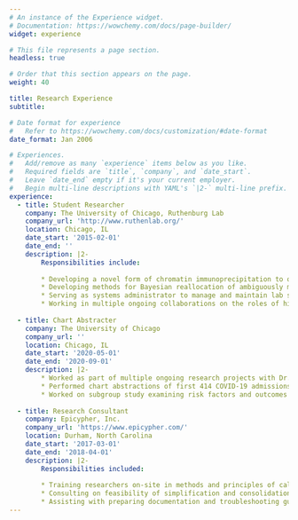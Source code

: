 ```yaml
---
# An instance of the Experience widget.
# Documentation: https://wowchemy.com/docs/page-builder/
widget: experience

# This file represents a page section.
headless: true

# Order that this section appears on the page.
weight: 40

title: Research Experience
subtitle:

# Date format for experience
#   Refer to https://wowchemy.com/docs/customization/#date-format
date_format: Jan 2006

# Experiences.
#   Add/remove as many `experience` items below as you like.
#   Required fields are `title`, `company`, and `date_start`.
#   Leave `date_end` empty if it's your current employer.
#   Begin multi-line descriptions with YAML's `|2-` multi-line prefix.
experience:
  - title: Student Researcher
    company: The University of Chicago, Ruthenburg Lab
    company_url: 'http://www.ruthenlab.org/'
    location: Chicago, IL
    date_start: '2015-02-01'
    date_end: ''
    description: |2-
        Responsibilities include:
        
        * Developing a novel form of chromatin immunoprecipitation to quantify internal histone modifications
        * Developing methods for Bayesian reallocation of ambiguously mapped next-generation sequencing reads
        * Serving as systems administrator to manage and maintain lab servers and promote integration of computational resources with ongoing research projects throughout the lab
        * Working in multiple ongoing collaborations on the roles of histone modifications as epigenetic regulators
        
  - title: Chart Abstracter
    company: The University of Chicago
    company_url: ''
    location: Chicago, IL
    date_start: '2020-05-01'
    date_end: '2020-09-01'
    description: |2-
        * Worked as part of multiple ongoing research projects with Dr. Renslow Sherer at the University of Chicago.
        * Performed chart abstractions of first 414 COVID-19 admissions to the University of Chicago Medical Center
        * Worked on subgroup study examining risk factors and outcomes of COVID-19 patients with coinfections
            
  - title: Research Consultant
    company: Epicypher, Inc.
    company_url: 'https://www.epicypher.com/'
    location: Durham, North Carolina
    date_start: '2017-03-01'
    date_end: '2018-04-01'
    description: |2-
        Responsibilities included:
        
        * Training researchers on-site in methods and principles of calibrated chromatin immunoprecipitation
        * Consulting on feasibility of simplification and consolidation of materials and proecdures for commercialization
        * Assisting with preparing documentation and troubleshooting guides for calibrated chromatin immunoprecipitation kit
---
```

